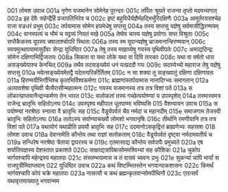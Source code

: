 001	लोमश उवाच
001a	नृगेण यजमानेन सोमेनेह पुरन्दरः
001c	तर्पितः श्रूयते राजन्स तृप्तो मदमभ्यगात्
002a	इह देवैः सहेन्द्रैर्हि प्रजापतिभिरेव च
002c	इष्टं बहुविधैर्यज्ञैर्महद्भिर्भूरिदक्षिणैः
003a	आमूर्तरयसश्चेह राजा वज्रधरं प्रभुम्
003c	तर्पयामास सोमेन हयमेधेषु सप्तसु
004a	तस्य सप्तसु यज्ञेषु सर्वमासीद्धिरण्मयम्
004c	वानस्पत्यं च भौमं च यद्द्रव्यं नियतं मखे
005a	तेष्वेव चास्य यज्ञेषु प्रयोगाः सप्त विश्रुताः
005c	सप्तैकैकस्य यूपस्य चषालाश्चोपरि स्थिताः
006a	तस्य स्म यूपान्यज्ञेषु भ्राजमानान्हिरण्मयान्
006c	स्वयमुत्थापयामासुर्देवाः सेन्द्रा युधिष्ठिर
007a	तेषु तस्य मखाग्र्येषु गयस्य पृथिवीपतेः
007c	अमाद्यदिन्द्रः सोमेन दक्षिणाभिर्द्विजातयः
008a	सिकता वा यथा लोके यथा वा दिवि तारकाः
008c	यथा वा वर्षतो धारा असङ्ख्येयाश्च केनचित्
009a	तथैव तदसङ्ख्येयं धनं यत्प्रददौ गयः
009c	सदस्येभ्यो महाराज तेषु यज्ञेषु सप्तसु
010a	भवेत्सङ्ख्येयमेतद्वै यदेतत्परिकीर्तितम्
010c	न सा शक्या तु सङ्ख्यातुं दक्षिणा दक्षिणावतः
011a	हिरण्मयीभिर्गोभिश्च कृताभिर्विश्वकर्मणा
011c	ब्राह्मणांस्तर्पयामास नानादिग्भ्यः समागतान्
012a	अल्पावशेषा पृथिवी चैत्यैरासीन्महात्मनः
012c	गयस्य यजमानस्य तत्र तत्र विशां पते
013a	स लोकान्प्राप्तवानैन्द्रान्कर्मणा तेन भारत
013c	सलोकतां तस्य गच्छेत्पयोष्ण्यां य उपस्पृशेत्
014a	तस्मात्त्वमत्र राजेन्द्र भ्रातृभिः सहितोऽनघ
014c	उपस्पृश्य महीपाल धूतपाप्मा भविष्यसि
015	वैशम्पायन उवाच
015a	स पयोष्ण्यां नरश्रेष्ठः स्नात्वा वै भ्रातृभिः सह
015c	वैडूर्यपर्वतं चैव नर्मदां च महानदीम्
015e	समाजगाम तेजस्वी भ्रातृभिः सहितोऽनघः
016a	ततोऽस्य सर्वाण्याचख्यौ लोमशो भगवानृषिः
016c	तीर्थानि रमणीयानि तत्र तत्र विशां पते
017a	यथायोगं यथाप्रीति प्रययौ भ्रातृभिः सह
017c	ददमानोऽसकृद्वित्तं ब्राह्मणेभ्यः सहस्रशः
018	लोमश उवाच
018a	देवानामेति कौन्तेय तथा राज्ञां सलोकताम्
018c	वैडूर्यपर्वतं दृष्ट्वा नर्मदामवतीर्य च
019a	सन्धिरेष नरश्रेष्ठ त्रेताया द्वापरस्य च
019c	एतमासाद्य कौन्तेय सर्वपापैः प्रमुच्यते
020a	एष शर्यातियज्ञस्य देशस्तात प्रकाशते
020c	साक्षाद्यत्रापिबत्सोममश्विभ्यां सह कौशिकः
021a	चुकोप भार्गवश्चापि महेन्द्रस्य महातपाः
021c	संस्तम्भयामास च तं वासवं च्यवनः प्रभुः
021e	सुकन्यां चापि भार्यां स राजपुत्रीमिवाप्तवान्
022	युधिष्ठिर उवाच
022a	कथं विष्टम्भितस्तेन भगवान्पाकशासनः
022c	किमर्थं भार्गवश्चापि कोपं चक्रे महातपाः
023a	नासत्यौ च कथं ब्रह्मन्कृतवान्सोमपीथिनौ
023c	एतत्सर्वं यथावृत्तमाख्यातु भगवान्मम
